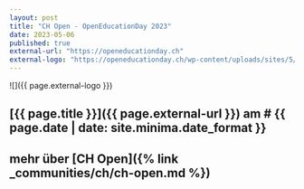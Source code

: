 ```yaml
---
layout: post
title: "CH Open - OpenEducationDay 2023"
date: 2023-05-06
published: true
external-url: "https://openeducationday.ch"
external-logo: "https://openeducationday.ch/wp-content/uploads/sites/5/2022/12/Front-mit-P-8.jpg"
---
```


![]({{ page.external-logo }})

## [{{ page.title }}]({{ page.external-url }}) am # {{ page.date | date: site.minima.date_format }}

## mehr über [CH Open]({% link _communities/ch/ch-open.md %})
